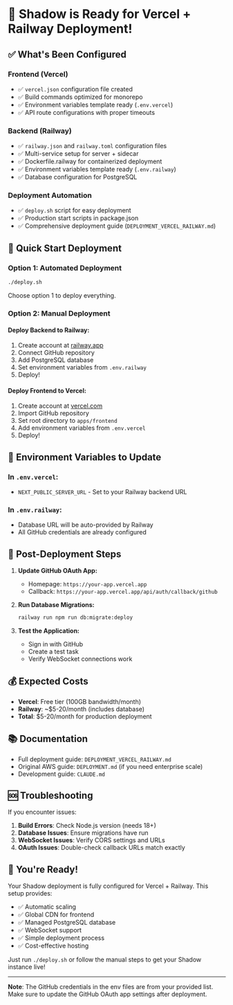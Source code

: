 # 🚀 Shadow is Ready for Vercel + Railway Deployment!

## ✅ What's Been Configured

### Frontend (Vercel)
- ✅ `vercel.json` configuration file created
- ✅ Build commands optimized for monorepo
- ✅ Environment variables template ready (`.env.vercel`)
- ✅ API route configurations with proper timeouts

### Backend (Railway)
- ✅ `railway.json` and `railway.toml` configuration files
- ✅ Multi-service setup for server + sidecar
- ✅ Dockerfile.railway for containerized deployment
- ✅ Environment variables template ready (`.env.railway`)
- ✅ Database configuration for PostgreSQL

### Deployment Automation
- ✅ `deploy.sh` script for easy deployment
- ✅ Production start scripts in package.json
- ✅ Comprehensive deployment guide (`DEPLOYMENT_VERCEL_RAILWAY.md`)

## 🎯 Quick Start Deployment

### Option 1: Automated Deployment
```bash
./deploy.sh
```
Choose option 1 to deploy everything.

### Option 2: Manual Deployment

#### Deploy Backend to Railway:
1. Create account at [railway.app](https://railway.app)
2. Connect GitHub repository
3. Add PostgreSQL database
4. Set environment variables from `.env.railway`
5. Deploy!

#### Deploy Frontend to Vercel:
1. Create account at [vercel.com](https://vercel.com)
2. Import GitHub repository
3. Set root directory to `apps/frontend`
4. Add environment variables from `.env.vercel`
5. Deploy!

## 📝 Environment Variables to Update

### In `.env.vercel`:
- `NEXT_PUBLIC_SERVER_URL` - Set to your Railway backend URL

### In `.env.railway`:
- Database URL will be auto-provided by Railway
- All GitHub credentials are already configured

## 🔧 Post-Deployment Steps

1. **Update GitHub OAuth App:**
   - Homepage: `https://your-app.vercel.app`
   - Callback: `https://your-app.vercel.app/api/auth/callback/github`

2. **Run Database Migrations:**
   ```bash
   railway run npm run db:migrate:deploy
   ```

3. **Test the Application:**
   - Sign in with GitHub
   - Create a test task
   - Verify WebSocket connections work

## 💰 Expected Costs

- **Vercel**: Free tier (100GB bandwidth/month)
- **Railway**: ~$5-20/month (includes database)
- **Total**: $5-20/month for production deployment

## 📚 Documentation

- Full deployment guide: `DEPLOYMENT_VERCEL_RAILWAY.md`
- Original AWS guide: `DEPLOYMENT.md` (if you need enterprise scale)
- Development guide: `CLAUDE.md`

## 🆘 Troubleshooting

If you encounter issues:

1. **Build Errors**: Check Node.js version (needs 18+)
2. **Database Issues**: Ensure migrations have run
3. **WebSocket Issues**: Verify CORS settings and URLs
4. **OAuth Issues**: Double-check callback URLs match exactly

## 🎉 You're Ready!

Your Shadow deployment is fully configured for Vercel + Railway. This setup provides:

- ✅ Automatic scaling
- ✅ Global CDN for frontend
- ✅ Managed PostgreSQL database
- ✅ WebSocket support
- ✅ Simple deployment process
- ✅ Cost-effective hosting

Just run `./deploy.sh` or follow the manual steps to get your Shadow instance live!

---

**Note**: The GitHub credentials in the env files are from your provided list. Make sure to update the GitHub OAuth app settings after deployment.